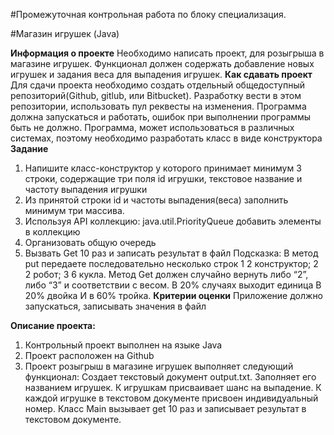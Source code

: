 #Промежуточная контрольная работа по блоку специализация.

#Магазин игрушек (Java)

__Информация о проекте__
Необходимо написать проект, для розыгрыша в магазине игрушек. Функционал
должен содержать добавление новых игрушек и задания веса для выпадения
игрушек.
__Как сдавать проект__
Для сдачи проекта необходимо создать отдельный общедоступный
репозиторий(Github, gitlub, или Bitbucket). Разработку вести в этом
репозитории, использовать пул реквесты на изменения. Программа должна
запускаться и работать, ошибок при выполнении программы быть не должно.
Программа, может использоваться в различных системах, поэтому необходимо
разработать класс в виде конструктора
__Задание__
1) Напишите класс-конструктор у которого принимает минимум 3 строки,
содержащие три поля id игрушки, текстовое название и частоту выпадения
игрушки
2) Из принятой строки id и частоты выпадения(веса) заполнить минимум три
массива.
3) Используя API коллекцию: java.util.PriorityQueue добавить элементы в
коллекцию
4) Организовать общую очередь 
5) Вызвать Get 10 раз и записать результат в
файл
Подсказка:
В метод put передаете последовательно несколько строк
1 2 конструктор;
2 2 робот;
3 6 кукла.
Метод Get должен случайно вернуть либо “2”, либо “3” и соответствии с весом.
В 20% случаях выходит единица
В 20% двойка
И в 60% тройка.
__Критерии оценки__
Приложение должно запускаться, записывать значения в файл


__Описание проекта:__
1. Контрольный проект выполнен на языке Java 
2. Проект расположен на Github
3. Проект розыгрыш в магазине игрушек выполняет следующий функционал:
Создает текстовый документ output.txt.
Заполняет его названием игрушек.
К игрушкам присваивает шанс на выпадение.
К каждой игрушке в текстовом документе присвоен индивидуальный номер.
Класс Main вызывает get 10 раз и записывает результат в текстовом документе.